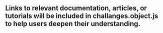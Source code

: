 ## Links to relevant documentation, articles, or tutorials will be included in challanges.object.js to help users deepen their understanding.
